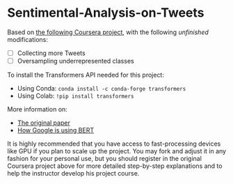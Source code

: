 # Sentimental-Analysis-on-Tweets

Based on [the following Coursera project](https://www.coursera.org/projects/sentiment-analysis-bert), with the following *unfinished* modifications:

- [ ] Collecting more Tweets 
- [ ] Oversampling underrepresented classes

To install the Transformers API needed for this project:

- Using Conda:
  `conda install -c conda-forge transformers`
- Using Colab:
  `!pip install transformers`
  
More information on:
 - [The original paper](https://arxiv.org/abs/1810.04805)
 - [How Google is using BERT](https://blog.google/products/search/search-language-understanding-bert/)

It is highly recommended that you have access to fast-processing devices like GPU if you plan to scale up the project. You may fork and adjust it in any fashion for your personal use, but you should register in the original Coursera project above for more detailed step-by-step explanations and to help the instructor develop his project course.
